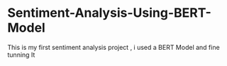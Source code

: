 # Sentiment-Analysis-Using-BERT-Model
This is my first sentiment analysis project , i used a BERT Model and fine tunning It 
  

 
     
 
 

